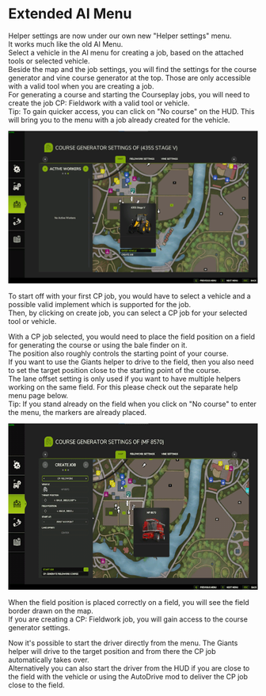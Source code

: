 # Extended AI Menu
  
Helper settings are now under our own new "Helper settings" menu.  
It works much like the old AI Menu.  
Select a vehicle in the AI menu for creating a job, based on the attached tools or selected vehicle.  
Beside the map and the job settings, you will find the settings for the course generator and vine course generator at the top. Those are only accessible with a valid tool when you are creating a job.  
For generating a course and starting the Courseplay jobs, you will need to create the job CP: Fieldwork with a valid tool or vehicle.  
Tip: To gain quicker access, you can click on "No course" on the HUD. This will bring you to the menu with a job already created for the vehicle.  


![Image](../assets/images/startjobmenuhelp_0_0_1024_895.png)

  
To start off with your first CP job, you would have to select a vehicle and a possible valid implement which is supported for the job.  
Then, by clicking on create job, you can select a CP job for your selected tool or vehicle.  


  
With a CP job selected, you would need to place the field position on a field for generating the course or using the bale finder on it.  
The position also roughly controls the starting point of your course.  
If you want to use the Giants helper to drive to the field, then you also need to set the target position close to the starting point of the course.  
The lane offset setting is only used if you want to have multiple helpers working on the same field. For this please check out the separate help menu page below.  
Tip: If you stand already on the field when you click on "No course" to enter the menu, the markers are already placed.  


![Image](../assets/images/readyjobmenuhelp_0_0_765_510.png)

  
When the field position is placed correctly on a field, you will see the field border drawn on the map.  
If you are creating a CP: Fieldwork job, you will gain access to the course generator settings.   


  
Now it's possible to start the driver directly from the menu. The Giants helper will drive to the target position and from there the CP job automatically takes over.  
Alternatively you can also start the driver from the HUD if you are close to the field with the vehicle or using the AutoDrive mod to deliver the CP job close to the field.  


